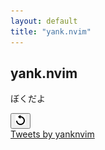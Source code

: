 ```yaml
---
layout: default
title: "yank.nvim"
---
```


## yank.nvim
ぼくだよ

<div class="quote-container">
	<p id="quote"></p>
	<p id="quote-from"></p>
	<button class="quote-reload" onclick="updateQuote()"><img src="assets/img/reload.png" height=16></button>
</div>
<a class="twitter-timeline" data-width="350" data-height="300" data-theme="light" href="https://twitter.com/yanknvim?ref_src=twsrc%5Etfw">Tweets by yanknvim</a> <script async src="https://platform.twitter.com/widgets.js" charset="utf-8"></script>

<script>
const quote = document.getElementById("quote");
const quote_from = document.getElementById("quote-from");

let quote_list = ["ケーキがなくなるまで、ひたすら試し続けるの です。", "捌いてみろ！2356ビーム！", "撃ちまくって強行突破する", "Curse of justice you don't know", "貴様の知己、貴様の愛した者、その全てとともに死ね", "君ビートマニア上手いねえ", "電気止まっちゃった"];
let quote_from_list = ["Still Alive / Portal", "音弾超人ゴリライザー / ゴリライザー製作委員会", "マスターチーフ / Halo 3", "void(Mournfinale) / Tesitfy", "ディアブロ / Diablo 3", "ギャラリー界 / beatmaniaIIDX", "クーネル・エンゲイザー / 電ǂ鯨"]

function updateQuote() {
	var index = Math.floor(Math.random() * quote_list.length);
	quote.textContent = quote_list[index];
	quote_from.textContent = quote_from_list[index];
}

updateQuote()
</script>
